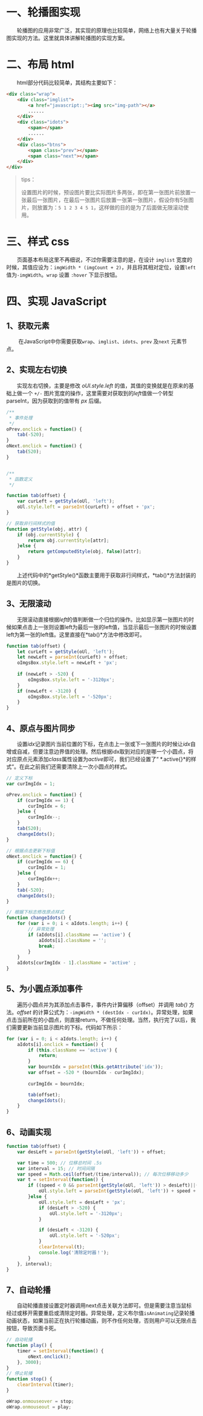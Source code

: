 # 一、轮播图实现

  轮播图的应用非常广泛，其实现的原理也比较简单，网络上也有大量关于轮播图实现的方法。这里就具体讲解轮播图的实现方案。

# 二、布局 html

  html部分代码比较简单，其结构主要如下：

```html
<div class="wrap">
    <div class="imglist">
    	<a href="javascript:;"><img src="img-path"></a>
    	......
    </div>
	<div class="idots">
		<span></span>
		......
	</div>
	<div class="btns">
		<span class="prev"></span>
		<span class="next"></span>
	</div>
</div> 
```

> tips：
>
> 设置图片的时候，预设图片要比实际图片多两张，即在第一张图片前放置一张最后一张图片，在最后一张图片后放置一张第一张图片，假设你有5张图片，则放置为：`5 1 2 3 4 5 1`，这样做的目的是为了后面做无限滚动使用。

# 三、样式 css

  页面基本布局这里不再细说，不过你需要注意的是，在设计 `imglist` 宽度的时候，其值应设为：`imgWidth * (imgCount + 2)`，并且将其相对定位，设置`left` 值为`-imgWidth`。`wrap` 设置 `:hover` 下显示按钮。

# 四、实现 JavaScript

## 1、获取元素

   在JavaScript中你需要获取`wrap`、`imglist`、`idots`、`prev` 及`next` 元素节点。

## 2、实现左右切换

  实现左右切换，主要是修改 *oUl.style.left* 的值，其值的变换就是在原来的基础上做一个 `+/-` 图片宽度的操作，这里需要对获取到的*left*值做一个转型parseInt，因为获取到的值带有 *px* 后缀。

```javascript
/**
 * 事件处理
 */
oPrev.onclick = function() {
	tab(-520);
}
oNext.onclick = function() {
	tab(520);
}


/**
 * 函数定义
 */

function tab(offset) {
	var curLeft = getStyle(oUl, 'left');
	oUl.style.left = parseInt(curLeft) + offset + 'px';
}

// 获取非行间样式的值
function getStyle(obj, attr) {
	if (obj.currentStyle) {
		return obj.currentStyle[attr];
	}else {
		return getComputedStyle(obj, false)[attr];
	}
}

```

  上述代码中的*getStyle()*函数主要用于获取非行间样式，*tab()*方法封装的是图片的切换。

## 3、无限滚动

  无限滚动直接根据*left*的值判断做一个归位的操作。比如显示第一张图片的时候如果点击上一张则设置left为最后一张的left值，当显示最后一张图片的时候设置left为第一张的left值。这里直接在*tab()*方法中修改即可。

```javascript
function tab(offset) {
	let curLeft = getStyle(oUl, 'left');
	let newLeft = parseInt(curLeft) + offset;
	oImgsBox.style.left = newLeft + 'px';
	
	if (newLeft > -520) {
		oImgsBox.style.left = '-3120px';
	}
	if (newLeft < -3120) {
		oImgsBox.style.left = '-520px';
	}
}
```

## 4、原点与图片同步

  设置*idx*记录图片当前位置的下标，在点击上一张或下一张图片的时候让*idx*自增或自减，但要注意边界值的处理。然后根据idx取到对应的是哪一个小圆点，将对应原点元素添加*class*属性设置为*active*即可，我们已经设置了“ *.active{}*的样式”。在此之前我们还需要清除上一次小圆点的样式。

```javascript
// 定义下标
var curImgIdx = 1;

oPrev.onclick = function() {
	if (curImgIdx == 1) {
		curImgIdx = 6;
	}else {
		curImgIdx--;
	}
	tab(520);
	changeIdots();
}

// 根据点击更新下标值
oNext.onclick = function() {
	if (curImgIdx == 6) {
		curImgIdx = 1;
	}else {
		curImgIdx++;
	}
	tab(-520);
	changeIdots();
}

// 根据下标志修改原点样式
function changeIdots() {
	for (var i = 0; i < aIdots.length; i++) {
        // 异常处理
		if (aIdots[i].className == 'active') {
			aIdots[i].className = '';
			break;
		}
	}
	aIdots[curImgIdx - 1].className = 'active' ;
}
```

## 5、为小圆点添加事件

  遍历小圆点并为其添加点击事件，事件内计算偏移（offset）并调用 *tab()* 方法。*offset* 的计算公式为：`-imgWidth * (destIdx - curIdx)`。异常处理，如果点击当前所在的小圆点，则直接return，不做任何处理。当然，执行完了以后，我们需要更新当前显示图片的下标。代码如下所示：

```javascript
for (var i = 0; i < aIdots.length; i++) {
	aIdots[i].onclick = function() {
		if (this.className == 'active') {
			return;
		}
		var bournIdx = parseInt(this.getAttribute('idx'));
		var offset = -520 * (bournIdx - curImgIdx);
		
		curImgIdx = bournIdx;

		tab(offset);
		changeIdots();
	}
}
```

## 6、动画实现

```javascript
function tab(offset) {
	var desLeft = parseInt(getStyle(oUl, 'left')) + offset;

	var time = 500; // 位移总时间 .5s
	var interval = 15; // 时间间隔
	var speed = Math.ceil(offset/(time/interval)); // 每次位移移动多少
	var t = setInterval(function() {
		if ((speed < 0 && parseInt(getStyle(oUl, 'left')) > desLeft)||(speed > 0 && parseInt(getStyle(oUl, 'left')) < desLeft)) {
			oUl.style.left = parseInt(getStyle(oUl, 'left')) + speed + 'px';
		}else {
			oUl.style.left = desLeft + 'px';
			if (desLeft > -520) {
				oUl.style.left = '-3120px';
			}

			if (desLeft < -3120) {
				oUl.style.left = '-520px';
			}
			clearInterval(t);
			console.log('清除定时器！');
		}
	}, interval);
}
```

## 7、自动轮播

  自动轮播直接设置定时器调用next点击关联方法即可。但是需要注意当鼠标经过或移开需要重启或清除定时器。异常处理，定义布尔值`isAnimating`记录轮播动画状态，如果当前正在执行轮播动画，则不作任何处理，否则用户可以无限点击按钮，导致页面卡死。

```javascript
// 自动轮播
function play() {
	timer = setInterval(function() {
		oNext.onclick();
	}, 3000);
}
// 停止轮播
function stop() {
	clearInterval(timer);
}

oWrap.onmouseover = stop;
oWrap.onmouseout = play;
```























